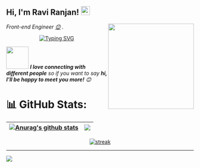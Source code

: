 <h2>Hi, I'm Ravi Ranjan! <img src="https://github.githubassets.com/images/mona-whisper.gif" height="24" /></h2>
<img align='right' src="https://media.giphy.com/media/836HiJc7pgzy8iNXCn/giphy.gif" width="230" />
<p><em>Front-end Engineer  <a href="#">😊</a> . </em>
 <p align="center"><a href="https://git.io/typing-svg"><img src="https://readme-typing-svg.demolab.com?font=Fira+Code&pause=1000&color=0E7334&center=true&vCenter=true&width=435&lines=Front-end+developer;have+high+creativity;Know+To+Design+In+Figma;Able+to+work+in+team+or+individual+" alt="Typing SVG" /></a></p>

 
<img src="https://media.giphy.com/media/LnQjpWaON8nhr21vNW/giphy.gif" width="60"> <em><b>I love connecting with different people</b> so if you want to say <b>hi, I'll be happy to meet you more!</b> 😊</em>


 # 📊 GitHub Stats:
 
| <a href="https://github.com/2030481/github-readme-stats"><img align="center" src="https://github-readme-stats.vercel.app/api?username=2030481&show_icons=true&include_all_commits=true&theme=buefy&hide_border=true" alt="Anurag's github stats" /></a> | <a href="https://github.com/2030481/github-readme-stats"><img align="center" src="https://github-readme-stats.vercel.app/api/top-langs/?username=2030481&layout=compact&theme=buefy&hide_border=true" /></a> |
| ------------- | ------------- |
<p align="center">
  <a href="https://github.com/2030481">      
<img title="stats" alt="streak" src="https://github-readme-streak-stats.herokuapp.com/?user=2030481&theme=dark&hide_border=true&stroke=f53b3b"/>
</a> 
</p>






---
[![](https://visitcount.itsvg.in/api?id=2030481&label=Profile%20Views&color=8&icon=0&pretty=true)](https://visitcount.itsvg.in)

<!---
2030481/2030481 is a ✨ special ✨ repository because its `README.md` (this file) appears on your GitHub profile.
You can click the Preview link to take a look at your changes.
--->

